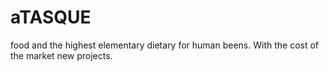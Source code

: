 # aTASQUE
food and the highest elementary dietary for human beens. With the cost of the market new projects.  
